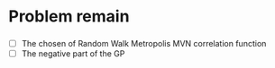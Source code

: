 # Problem remain
### 
- [ ] The chosen of Random Walk Metropolis MVN correlation function
- [ ] The negative part of the GP
